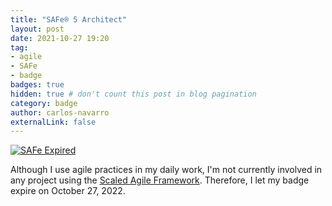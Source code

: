 ```yaml
---
title: "SAFe® 5 Architect"
layout: post
date: 2021-10-27 19:20
tag:
- agile
- SAFe
- badge
badges: true
hidden: true # don't count this post in blog pagination
category: badge
author: carlos-navarro
externalLink: false
---
```


[![SAFe Expired](https://images.credly.com/size/340x340/images/43d1e1c6-cee8-4fe5-86bb-f952aa77a179/cert_mark_ARCH_badge_large_300px.png)](https://www.credly.com/badges/90c4a59f-f059-44a8-9f1c-141f9b79473f)


Although I use agile practices in my daily work, I'm not currently involved in any project using the [Scaled Agile Framework](https://www.scaledagileframework.com/). Therefore, I let my badge expire on October 27, 2022.